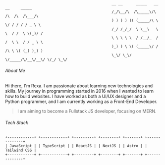 ```
                                                __ __      _____   __  __     _____   
                                                /_/\__/\  /\_____\/\  /\  /\  /\___/\  
                                                ) ) ) ) )( (_____/\ \ \/ / / / / _ \ \ 
                                                /_/ /_/_/  \ \__\   \ \  / /  \ \(_)/ / 
                                                \ \ \ \ \  / /__/_  / /  \ \  / / _ \ \ 
                                                )_) ) \ \( (_____\/ / /\ \ \( (_( )_) )
                                                \_\/ \_\/ \/_____/\/__\/__\/ \/_/ \_\/ 
```

###### About Me
Hi there, I'm Rexa. I am passionate about learning new technologies and skills. My journey in programming started in 2016 when I wanted to learn how to build websites. I have worked as both a UI/UX designer and a Python programmer, and I am currently working as a Front-End Developer.

> I am aiming to become a Fullstack JS developer, focusing on MERN.

###### Tech Stack
```
+------------+ +------------+ +---------+ +--------+ +-------+ +--------------+
| JavaScript | | TypeScript | | ReactJS | | NextJS | | Astro | | Tailwind CSS |
+------------+ +------------+ +---------+ +--------+ +-------+ +--------------+
```

